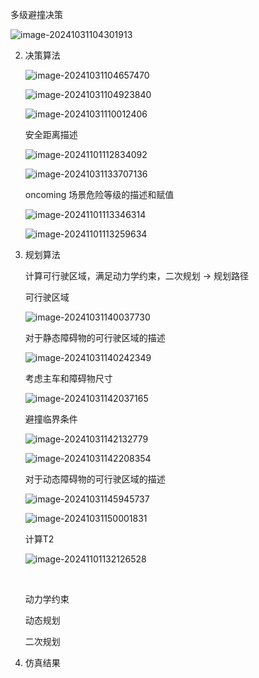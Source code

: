 多级避撞决策

![image-20241031104301913](C:\Users\xiaozh52\AppData\Roaming\Typora\typora-user-images\image-20241031104301913.png)

2. 决策算法

   ![image-20241031104657470](C:\Users\xiaozh52\AppData\Roaming\Typora\typora-user-images\image-20241031104657470.png)

   

   

   ![image-20241031104923840](C:\Users\xiaozh52\AppData\Roaming\Typora\typora-user-images\image-20241031104923840.png)

   ![image-20241031110012406](C:\Users\xiaozh52\AppData\Roaming\Typora\typora-user-images\image-20241031110012406.png)

   安全距离描述

   ![image-20241101112834092](C:\Users\xiaozh52\AppData\Roaming\Typora\typora-user-images\image-20241101112834092.png)

   ![image-20241031133707136](C:\Users\xiaozh52\AppData\Roaming\Typora\typora-user-images\image-20241031133707136.png)

   oncoming 场景危险等级的描述和赋值

   ![image-20241101113346314](C:\Users\xiaozh52\AppData\Roaming\Typora\typora-user-images\image-20241101113346314.png)

   ![image-20241101113259634](C:\Users\xiaozh52\AppData\Roaming\Typora\typora-user-images\image-20241101113259634.png)

3. 规划算法

   计算可行驶区域，满足动力学约束，二次规划 → 规划路径

   可行驶区域

   ![image-20241031140037730](C:\Users\xiaozh52\AppData\Roaming\Typora\typora-user-images\image-20241031140037730.png)

   对于静态障碍物的可行驶区域的描述

   ![image-20241031140242349](C:\Users\xiaozh52\AppData\Roaming\Typora\typora-user-images\image-20241031140242349.png)

   考虑主车和障碍物尺寸

   ![image-20241031142037165](C:\Users\xiaozh52\AppData\Roaming\Typora\typora-user-images\image-20241031142037165.png)

   避撞临界条件

   ![image-20241031142132779](C:\Users\xiaozh52\AppData\Roaming\Typora\typora-user-images\image-20241031142132779.png)

   ![image-20241031142208354](C:\Users\xiaozh52\AppData\Roaming\Typora\typora-user-images\image-20241031142208354.png)

   对于动态障碍物的可行驶区域的描述

   ![image-20241031145945737](C:\Users\xiaozh52\AppData\Roaming\Typora\typora-user-images\image-20241031145945737.png)

   ![image-20241031150001831](C:\Users\xiaozh52\AppData\Roaming\Typora\typora-user-images\image-20241031150001831.png)

   计算T2

   ![image-20241101132126528](C:\Users\xiaozh52\AppData\Roaming\Typora\typora-user-images\image-20241101132126528.png)

   ​                                      

   动力学约束

   动态规划

   二次规划

4. 仿真结果



